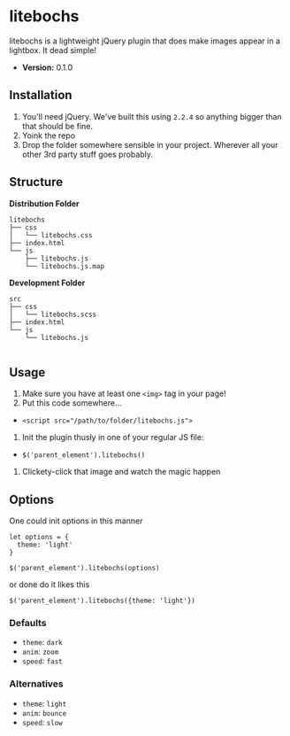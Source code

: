 # litebochs

litebochs is a lightweight jQuery plugin that does make images appear in a lightbox. It dead simple!

- __Version:__ 0.1.0

## Installation
1. You'll need jQuery. We've built this using `2.2.4` so anything bigger than that should be fine.
1. Yoink the repo
1. Drop the folder somewhere sensible in your project. Wherever all your other 3rd party stuff goes probably.

## Structure
__Distribution Folder__
```
litebochs
├── css
│   └── litebochs.css
├── index.html
└── js
    ├── litebochs.js
    └── litebochs.js.map
```

__Development Folder__
```
src
├── css
│   └── litebochs.scss
├── index.html
└── js
    └── litebochs.js


```

## Usage
1. Make sure you have at least one `<img>` tag in your page!
1. Put this code somewhere...
  - `<script src="/path/to/folder/litebochs.js">`
1. Init the plugin thusly in one of your regular JS file:
  - `$('parent_element').litebochs()`
1. Clickety-click that image and watch the magic happen

## Options

One could init options in this manner
```
let options = {
  theme: 'light'
}

$('parent_element').litebochs(options)

```

or done do it likes this

```
$('parent_element').litebochs({theme: 'light'})
```

### Defaults
 - `theme`: `dark`
 - `anim`: `zoom`
 - `speed`: `fast`

### Alternatives
 - `theme`: `light`
 - `anim`: `bounce`
 - `speed`: `slow`
